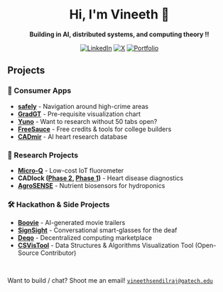 <h1 align="center">Hi, I'm Vineeth 👋</h1>
<p align="center">
  <b>Building in AI, distributed systems, and computing theory ‼️</b><br>
</p>
<p align="center">
  <a href="https://linkedin.com/in/vineethsendilraj"><img src="https://img.shields.io/badge/In-LinkedIn-%230077B5?style=flat&logo=linkedin&logoColor=white&labelColor=%230077B5&color=%230077B5" alt="LinkedIn"/></a>
  <a href="https://x.com/VineethSendil"><img src="https://img.shields.io/badge/X-black.svg?logo=X&logoColor=white" alt="X"/></a>
  <a href="https://www.vineethsendilraj.com/"><img src="https://img.shields.io/badge/vineethsendilraj.com-2ecc71?style=flat&color=46AE92" alt="Portfolio"/></a>
</p>

## Projects
### 🚀 Consumer Apps
- **[safely](https://www.travelsafely.club)** - Navigation around high-crime areas
- **[GradGT](https://grad-gt.vercel.app/)** - Pre-requisite visualization chart
- **[Yuno](https://www.yuno.so)** - Want to research without 50 tabs open?
- **[FreeSauce](https://free-stuff-eta.vercel.app/)** - Free credits & tools for college builders
- **[CADmir](https://www.cadmir.org)** - AI heart research database


### 🔬 Research Projects
- **[Micro-Q](https://partner.projectboard.world/isef/project/ebed043t-micro-q-a-low-cost-iot-based-fluorometer)** - Low-cost IoT fluorometer
- **CADlock ([Phase 2](https://2023.igem.wiki/lambert-ga/), [Phase 1](https://2022.igem.wiki/lambert-ga/))** - Heart disease diagnostics
- **[AgroSENSE](https://2021.igem.org/Team:Lambert_GA)** - Nutrient biosensors for hydroponics

### 🛠️ Hackathon & Side Projects
- **[Boovie](https://devpost.com/software/boovie)** - AI-generated movie trailers
- **[SignSight](https://devpost.com/software/sign-sight-no-voice-unheard)** - Conversational smart-glasses for the deaf
- **[Deqo](https://devpost.com/software/deqo)** - Decentralized computing marketplace
- **[CSVisTool](https://csvistool.com/)** - Data Structures & Algorithms Visualization Tool (Open-Source Contributor)

<br>

Want to build / chat? Shoot me an email! <a href="mailto:vineethsendilraj@gatech.edu">`vineethsendilraj@gatech.edu`</a>
